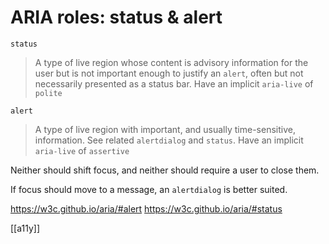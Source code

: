# ARIA roles: status & alert

`status`
> A type of live region whose content is advisory information for the user but is not important enough to justify an `alert`, often but not necessarily presented as a status bar.
Have an implicit `aria-live` of `polite`

`alert`
> A type of live region with important, and usually time-sensitive, information. See related `alertdialog` and `status`.
Have an implicit `aria-live` of `assertive`

Neither should shift focus, and neither should require a user to close them.

If focus should move to a message, an `alertdialog` is better suited.

https://w3c.github.io/aria/#alert
https://w3c.github.io/aria/#status

[[a11y]]